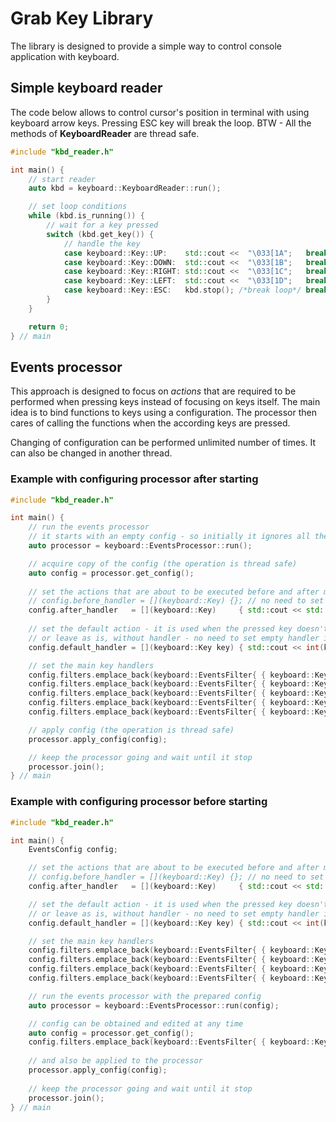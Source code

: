 # Grab Key Library

The library is designed to provide a simple way to control console application with keyboard.



## Simple keyboard reader

The code below allows to control cursor's position in terminal with using keyboard arrow keys. Pressing ESC key will break the loop.
BTW - All the methods of **KeyboardReader** are thread safe.

```c++
#include "kbd_reader.h"

int main() {
    // start reader
    auto kbd = keyboard::KeyboardReader::run();

    // set loop conditions
    while (kbd.is_running()) {
        // wait for a key pressed
        switch (kbd.get_key()) {
            // handle the key
            case keyboard::Key::UP:    std::cout <<  "\033[1A";   break;
            case keyboard::Key::DOWN:  std::cout <<  "\033[1B";   break;
            case keyboard::Key::RIGHT: std::cout <<  "\033[1C";   break;
            case keyboard::Key::LEFT:  std::cout <<  "\033[1D";   break;
            case keyboard::Key::ESC:   kbd.stop(); /*break loop*/ break;
        }
    }

  	return 0;
} // main
```



## Events processor

This approach is designed to focus on *actions* that are required to be performed when pressing keys instead of focusing on keys itself. The main idea is to bind functions to keys using a configuration. The processor then cares of calling the functions when the according keys are pressed.

Changing of configuration can be performed unlimited number of times. It can also be changed in another thread.

### Example with configuring processor after starting

```c++
#include "kbd_reader.h"

int main() {
    // run the events processor
    // it starts with an empty config - so initially it ignores all the pressed keys
    auto processor = keyboard::EventsProcessor::run();

    // acquire copy of the config (the operation is thread safe)
    auto config = processor.get_config();
    
    // set the actions that are about to be executed before and after main handler
    // config.before_handler = [](keyboard::Key) {}; // no need to set empty handler if no action required
    config.after_handler   = [](keyboard::Key)     { std::cout << std::flush; };
    
    // set the default action - it is used when the pressed key doesn't configured to be handled
    // or leave as is, without handler - no need to set empty handler if no action required
    config.default_handler = [](keyboard::Key key) { std::cout << int(key);   };

    // set the main key handlers
    config.filters.emplace_back(keyboard::EventsFilter{ { keyboard::Key::ESC   }, [&](keyboard::Key) { processor.stop();       } });
    config.filters.emplace_back(keyboard::EventsFilter{ { keyboard::Key::UP    }, [] (keyboard::Key) { std::cout << "\033[1A"; } });
    config.filters.emplace_back(keyboard::EventsFilter{ { keyboard::Key::DOWN  }, [] (keyboard::Key) { std::cout << "\033[1B"; } });
    config.filters.emplace_back(keyboard::EventsFilter{ { keyboard::Key::RIGHT }, [] (keyboard::Key) { std::cout << "\033[1C"; } });
    config.filters.emplace_back(keyboard::EventsFilter{ { keyboard::Key::LEFT  }, [] (keyboard::Key) { std::cout << "\033[1D"; } });

    // apply config (the operation is thread safe)
    processor.apply_config(config);

    // keep the processor going and wait until it stop
    processor.join();
} // main
```



### Example with configuring processor before starting

```c++
#include "kbd_reader.h"

int main() {
    EventsConfig config;

    // set the actions that are about to be executed before and after main handler
    // config.before_handler = [](keyboard::Key) {}; // no need to set empty handler if no action required
    config.after_handler   = [](keyboard::Key)     { std::cout << std::flush; };

    // set the default action - it is used when the pressed key doesn't configured to be handled
    // or leave as is, without handler - no need to set empty handler if no action required
    config.default_handler = [](keyboard::Key key) { std::cout << int(key);   };

    // set the main key handlers
    config.filters.emplace_back(keyboard::EventsFilter{ { keyboard::Key::UP    }, [] (keyboard::Key) { std::cout << "\033[1A"; } });
    config.filters.emplace_back(keyboard::EventsFilter{ { keyboard::Key::DOWN  }, [] (keyboard::Key) { std::cout << "\033[1B"; } });
    config.filters.emplace_back(keyboard::EventsFilter{ { keyboard::Key::RIGHT }, [] (keyboard::Key) { std::cout << "\033[1C"; } });
    config.filters.emplace_back(keyboard::EventsFilter{ { keyboard::Key::LEFT  }, [] (keyboard::Key) { std::cout << "\033[1D"; } });

    // run the events processor with the prepared config
    auto processor = keyboard::EventsProcessor::run(config);

    // config can be obtained and edited at any time
    auto config = processor.get_config();
    config.filters.emplace_back(keyboard::EventsFilter{ { keyboard::Key::ESC   }, [&](keyboard::Key) { processor.stop();       } });
    
    // and also be applied to the processor
    processor.apply_config(config);
    
    // keep the processor going and wait until it stop
    processor.join();
} // main
```

